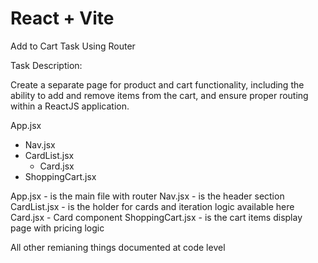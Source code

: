 # React + Vite

Add to Cart Task Using Router

Task Description:

Create a separate page for product and cart functionality, including the ability to add and remove items from the cart, and ensure proper routing within a ReactJS application.

App.jsx
  - Nav.jsx
  - CardList.jsx
      - Card.jsx
  - ShoppingCart.jsx

App.jsx - is the main file with router
Nav.jsx - is the header section
CardList.jsx - is the holder for cards and iteration logic available here
Card.jsx - Card component
ShoppingCart.jsx - is the cart items display page with pricing logic

All other remianing things documented at code level
